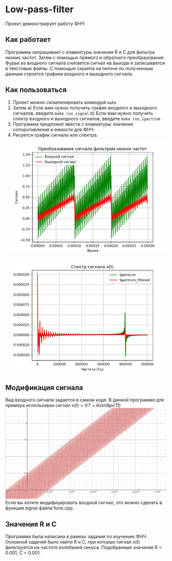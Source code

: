 # Low-pass-filter
Проект демонстрирует работу ФНЧ



## Как работает
Программа запрашивает с клавиатуры значения R и C для фильтра низких частот. Затем с помощью прямого и обратного преобразования Фурье из входного сигнала считается сигнал на выходе и записывается в текстовые файлы. С помощью скрипта на питоне по полученным данным строятся графики входного и выходного сигнала.

## Как пользоваться

1. Проект можно скомпилировать командой ```make```
2. Затем
     a) Если вам нужно получить график входного и выходного сигналов, введите ```make run_signal```
     b) Если вам нужно получить спектр входного и выходного сигналов, введите ```make run_spectrum```
5. Программа предложит ввести с клавиатуры значения сопоротивления и емкости для ФНЧ.  
6. Рисуется график сигнала или спектра.
![Входной и выходной сигналы](images/signals.png)
![Спектр входного и выходного сигнала](images/spectrum.png)

## Модификация сигнала
Вид входного сигнала задается в самом коде. В данной программе для примера использован сигнал $x(t) = t/T + Asin(8pi/T t)$
![Входной сигнал](images/x(t).png)
Если вы хотите модифицировать входной сигнал, это можно сделать в функции signal файла furie.cpp. 

## Значения R и С
Программа была написана в рамках задания по изучению ФНЧ. Основной задачей было найти R и С, при которых сигнал x(t) фильтруется на частоте колебаний синуса. Подобранные значения R = 0.001, C = 0.001.

